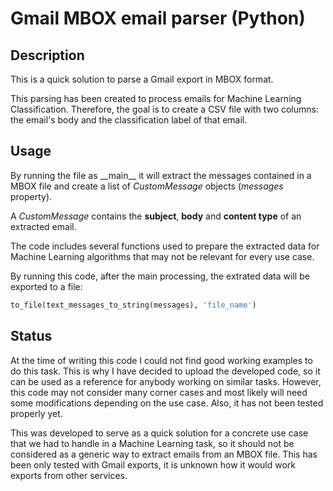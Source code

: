 # Gmail MBOX email parser (Python)

## Description

This is a quick solution to parse a Gmail export in MBOX format.

This parsing has been created to process emails for Machine Learning Classification. Therefore, the goal is to create a CSV file with two columns: the email's body and the classification label of that email.

## Usage

By running the file as \_\_main\_\_ it will extract the messages contained in a MBOX file and create a list of _CustomMessage_ objects (_messages_ property).

A _CustomMessage_ contains the __subject__, __body__ and __content type__ of an extracted email.

The code includes several functions used to prepare the extracted data for Machine Learning algorithms that may not be relevant for every use case.

By running this code, after the main processing, the extrated data will be exported to a file:
```python
to_file(text_messages_to_string(messages), 'file_name')
```

## Status

At the time of writing this code I could not find good working examples to do this task. This is why I have decided to upload the developed code, so it can be used as a reference for anybody working on similar tasks. However, this code may not consider many corner cases and most likely will need some modifications depending on the use case. Also, it has not been tested properly yet.

This was developed to serve as a quick solution for a concrete use case that we had to handle in a Machine Learning task, so it should not be considered as a generic way to extract emails from an MBOX file. This has been only tested with Gmail exports, it is unknown how it would work exports from other services.
